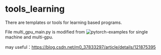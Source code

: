 # tools_learning

There are templates or tools for learning based programs.

File multi_gpu_main.py is modified from ![pytorch-examples](https://github.com/pytorch/examples/tree/49ec0bd72b85be55579ae8ceb278c66145f593e1/imagenet) for single machine and multi-gpu.

may useful：https://blog.csdn.net/m0_37833297/article/details/121875395
